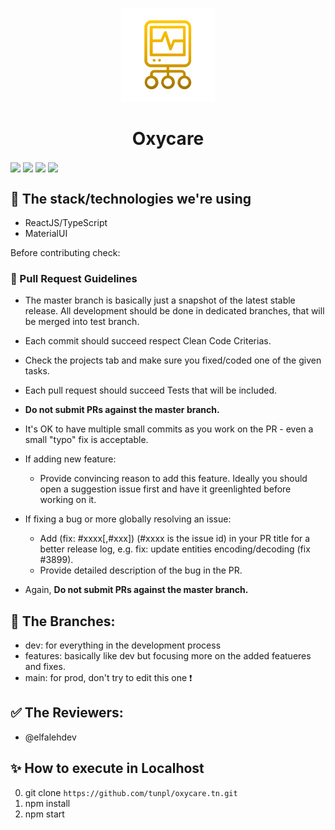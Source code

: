 <p align="center"><img class="centerImage" src="./.github/logo.png" height="150" width="150"/></p>
<h1 align="center">Oxycare</h1>

 <img align="center" src="https://img.shields.io/github/languages/top/tunpl/oxycare"> <img align="center" src="https://img.shields.io/discord/834943508225327114"> <img align="center" src="https://img.shields.io/david/tunpl/oxycare"> <img align="center" src="https://img.shields.io/github/stars/tunpl/oxycare?style=social">

## 🎤 The stack/technologies we're using
- ReactJS/TypeScript
- MaterialUI

Before contributing check: 
### :red_circle: Pull Request Guidelines

- The master branch is basically just a snapshot of the latest stable release. All development should be done in dedicated branches, that will be merged into test branch.

- Each commit should succeed respect Clean Code Criterias.

- Check the projects tab and make sure you fixed/coded one of the given tasks. 

- Each pull request should succeed Tests that will be included.

- **Do not submit PRs against the master branch.**

- It's OK to have multiple small commits as you work on the PR - even a small "typo" fix is acceptable.

- If adding new feature:
  - Provide convincing reason to add this feature. Ideally you should open a suggestion issue first and have it greenlighted before working on it.

- If fixing a bug or more globally resolving an issue:
  - Add (fix: #xxxx[,#xxx]) (#xxxx is the issue id) in your PR title for a better release log, e.g. fix: update entities encoding/decoding (fix #3899).
  - Provide detailed description of the bug in the PR.

- Again, **Do not submit PRs against the master branch.**

## 🔶 The Branches: 
- dev: for everything in the development process
- features: basically like dev but focusing more on the added featueres and fixes. 
- main: for prod, don't try to edit this one ❗

## ✅ The Reviewers:
- @elfalehdev 

## ✨ How to execute in Localhost
0. git clone ```https://github.com/tunpl/oxycare.tn.git```
1. npm install 
2. npm start

